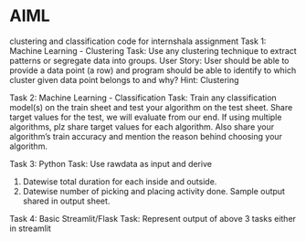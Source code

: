 # AIML
clustering and classification code for internshala assignment
Task 1: Machine Learning - Clustering
Task: Use any clustering technique to extract patterns or segregate data into groups.
User Story: User should be able to provide a data point (a row) and program should be able to identify
to which cluster given data point belongs to and why?
Hint: Clustering

Task 2: Machine Learning - Classification
Task: Train any classification model(s) on the train sheet and test your algorithm on the test sheet.
Share target values for the test, we will evaluate from our end.
If using multiple algorithms, plz share target values for each algorithm.
Also share your algorithm’s train accuracy and mention the reason behind choosing your algorithm.

Task 3: Python
Task: Use rawdata as input and derive
1. Datewise total duration for each inside and outside.
2. Datewise number of picking and placing activity done.
Sample output shared in output sheet.

Task 4: Basic Streamlit/Flask
Task: Represent output of above 3 tasks either in streamlit